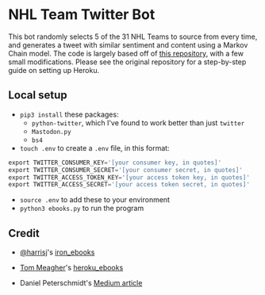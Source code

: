 # NHL Team Twitter Bot

This bot randomly selects 5 of the 31 NHL Teams to source from every time, and generates a tweet with similar sentiment and content using a Markov Chain model. The code is largely based off of [this repository](https://github.com/tommeagher/heroku_ebooks), with a few small modifications. Please see the original repository for a step-by-step guide on setting up Heroku.

## Local setup
- `pip3 install` these packages:
  + `python-twitter`, which I've found to work better than just `twitter`
  + `Mastodon.py`
  + `bs4`
- `touch .env` to create a `.env` file, in this format:
```py
export TWITTER_CONSUMER_KEY='[your consumer key, in quotes]'
export TWITTER_CONSUMER_SECRET='[your consumer secret, in quotes]'
export TWITTER_ACCESS_TOKEN_KEY='[your access token key, in quotes]'
export TWITTER_ACCESS_SECRET='[your access token secret, in quotes]'
```
- `source .env` to add these to your environment
- `python3 ebooks.py` to run the program


## Credit
- [@harrisj](https://twitter.com/harrisj)'s [iron_ebooks](https://github.com/harrisj/iron_ebooks/)

- [Tom Meagher](http://www.tommeagher.com)'s [heroku_ebooks](https://github.com/tommeagher/heroku_ebooks)

- Daniel Peterschmidt's [Medium article](https://medium.com/science-friday-footnotes/how-to-make-a-twitter-bot-in-under-an-hour-259597558acf)
